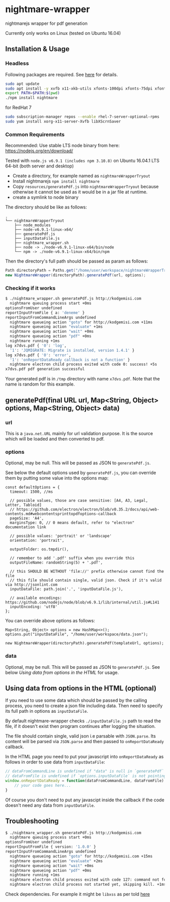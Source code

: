 # nightmare-wrapper

nightmarejs wrapper for pdf generation

Currently only works on Linux (tested on Ubuntu 16.04)

## Installation & Usage

### Headless

Following packages are required. See [here](https://github.com/segmentio/nightmare/issues/224#issuecomment-150977951) for details. 

```bash
sudo apt update
sudo apt install -y xvfb x11-xkb-utils xfonts-100dpi xfonts-75dpi xfonts-scalable xfonts-cyrillic x11-apps clang libdbus-1-dev libgtk2.0-dev libnotify-dev libgnome-keyring-dev libgconf2-dev libasound2-dev libcap-dev libcups2-dev libxtst-dev libxss1 libnss3-dev gcc-multilib g++-multilib
export PATH=$PATH:$(pwd)
./npm install nightmare
```

for RedHat 7
```bash
sudo subscription-manager repos --enable rhel-7-server-optional-rpms
sudo yum install xorg-x11-server-Xvfb libXScrnSaver
```



### Common Requirements

Recommended: Use stable LTS node binary from here: https://nodejs.org/en/download/

Tested with `node.js v6.9.1 (includes npm 3.10.8)` on Ubuntu 16.04.1 LTS 64-bit (both server and desktop)

* Create a directory, for example named as `nightmareWrapperTryout`
* Install nightmarejs `npm install nightmare`
* Copy `resources/generatePdf.js` into `nightmareWrapperTryout` because otherwise it cannot be used as it would be in a jar file at runtime.
* create a symlink to node binary

The directory should be like as follows:

```
.
└── nightmareWrapperTryout
    ├── node_modules
    ├── node-v6.9.1-linux-x64/
    ├── generatePdf.js
    ├── inputDataFile.js
    ├── nightmare_wrapper.sh
    ├── node -> ./node-v6.9.1-linux-x64/bin/node
    └── npm -> ./node-v6.9.1-linux-x64/bin/npm
```

Then the directory's full path should be passed as param as follows:

```java
Path directoryPath = Paths.get("/home/user/workspace/nightmareWrapperTryout");
new NightmareWrapper(directoryPath).generatePdf(url, options);
```

### Checking if it works

```bash
$ ./nightmare_wrapper.sh generatePdf.js http://kodgemisi.com
  nightmare queuing process start +0ms
optionsFromUser undefined
reportInputFromFile { a: 'deneme' }
reportInputFromCommandLineArgs undefined
  nightmare queueing action "goto" for http://kodgemisi.com +11ms
  nightmare queueing action "evaluate" +1ms
  nightmare queueing action "wait" +0ms
  nightmare queueing action "pdf" +0ms
  nightmare running +1ms
log x7dvs.pdf { '0': 'log',
  '1': 'JQMIGRATE: Migrate is installed, version 1.4.1' }
log x7dvs.pdf { '0': 'error',
  '1': 'onReportDataReady callback is not a function' }
  nightmare electron child process exited with code 0: success! +5s
x7dvs.pdf pdf generation successful
```

Your generated pdf is in `/tmp` directory with name `x7dvs.pdf`. Note that the name is random for this example.

## generatePdf(final URL url, Map<String, Object> options, Map<String, Object> data)

### url

This is a `java.net.URL` mainly for url validation purpose. It is the source which will be loaded and then converted to pdf.

### options

Optional, may be null. This will be passed as JSON to `generatePdf.js`.

See below the default options used by `generatePdf.js`, you can override them by putting some value into the options map:

```
const defaultOptions = {
  timeout: 1500, //ms

  // possible values, those are case sensitive: [A4, A3, Legal, Letter, Tabloid]
  // https://github.com/electron/electron/blob/v0.35.2/docs/api/web-contents.md#webcontentsprinttopdfoptions-callback
  pageSize: 'A4',
  marginsType: 0, // 0 means default, refer to "electron" documentation link

  // possible values: 'portrait' or 'landscape'
  orientation: 'portrait',

  outputFolder: os.tmpdir(),

  // remember to add '.pdf' suffix when you override this
  outputFileName: randomString(5) + '.pdf',

  // this SHOULD BE WITHOUT 'file://' prefix otherwise cannot find the file
  // this file should contain single, valid json. Check if it's valid via http://jsonlint.com
  inputDataFile: path.join('.', 'inputDataFile.js'),

  // available encodings: https://github.com/nodejs/node/blob/v6.9.1/lib/internal/util.js#L141
  inputEncoding: 'utf8'
};
```

You can override above options as follows:

```
Map<String, Object> options = new HashMap<>();
options.put("inputDataFile", "/home/user/workspace/data.json");

new NightmareWrapper(directoryPath).generatePdf(templateUrl, options);
```

### data

Optional, may be null. This will be passed as JSON to `generatePdf.js`. See below _Using data from options in the HTML_ for usage.

## Using data from options in the HTML (optional)

If you need to use some data which should be passed by the calling process, you need to create a json file including data.
Then need to specify its full path in options as `inputDataFile`.

By default nightmare-wrapper checks `./inputDataFile.js` path to read the file, if it doesn't exist then program continues after logging the situation.

The file should contain single, valid json i.e parsable with `JSON.parse`. Its content will be parsed via `JSON.parse` and then passed to `onReportDataReady` callback.

In the HTML page you need to put your javascript into `onReportDataReady` as follows in order to use data from `inputDataFile`:

```javascript
// dataFromCommandLine is undefined if "data" is null in `generatePdf`
// dataFromFile is undefined if `options.inputDataFile` is not pointing a valid file or left default
window.onReportDataReady = function(dataFromCommandLine, dataFromFile) {
    // your code goes here...
}
```

Of course you don't need to put any javascipt inside the callback if the code doesn't need any data from  `inputDataFile`.

## Troubleshooting

```bash
$ ./nightmare_wrapper.sh generatePdf.js http://kodgemisi.com
  nightmare queuing process start +0ms
optionsFromUser undefined
reportInputFromFile { version: '1.0.0' }
reportInputFromCommandLineArgs undefined
  nightmare queueing action "goto" for http://kodgemisi.com +15ms
  nightmare queueing action "evaluate" +2ms
  nightmare queueing action "wait" +0ms
  nightmare queueing action "pdf" +0ms
  nightmare running +1ms
  nightmare electron child process exited with code 127: command not found - you may not have electron installed correctly +26ms
  nightmare electron child process not started yet, skipping kill. +1ms
```

Check dependencies. For example it might be `libxss` as per told [here](https://github.com/segmentio/nightmare/issues/602#issuecomment-228086618)
